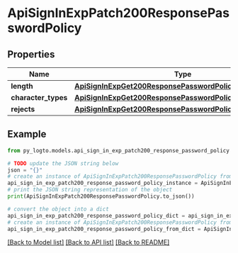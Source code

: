 # ApiSignInExpPatch200ResponsePasswordPolicy


## Properties

Name | Type | Description | Notes
------------ | ------------- | ------------- | -------------
**length** | [**ApiSignInExpGet200ResponsePasswordPolicyLength**](ApiSignInExpGet200ResponsePasswordPolicyLength.md) |  | [optional] 
**character_types** | [**ApiSignInExpGet200ResponsePasswordPolicyCharacterTypes**](ApiSignInExpGet200ResponsePasswordPolicyCharacterTypes.md) |  | [optional] 
**rejects** | [**ApiSignInExpGet200ResponsePasswordPolicyRejects**](ApiSignInExpGet200ResponsePasswordPolicyRejects.md) |  | [optional] 

## Example

```python
from py_logto.models.api_sign_in_exp_patch200_response_password_policy import ApiSignInExpPatch200ResponsePasswordPolicy

# TODO update the JSON string below
json = "{}"
# create an instance of ApiSignInExpPatch200ResponsePasswordPolicy from a JSON string
api_sign_in_exp_patch200_response_password_policy_instance = ApiSignInExpPatch200ResponsePasswordPolicy.from_json(json)
# print the JSON string representation of the object
print(ApiSignInExpPatch200ResponsePasswordPolicy.to_json())

# convert the object into a dict
api_sign_in_exp_patch200_response_password_policy_dict = api_sign_in_exp_patch200_response_password_policy_instance.to_dict()
# create an instance of ApiSignInExpPatch200ResponsePasswordPolicy from a dict
api_sign_in_exp_patch200_response_password_policy_from_dict = ApiSignInExpPatch200ResponsePasswordPolicy.from_dict(api_sign_in_exp_patch200_response_password_policy_dict)
```
[[Back to Model list]](../README.md#documentation-for-models) [[Back to API list]](../README.md#documentation-for-api-endpoints) [[Back to README]](../README.md)


